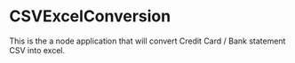 # CSVExcelConversion

This is the a node application that will convert Credit Card / Bank statement CSV into excel. 